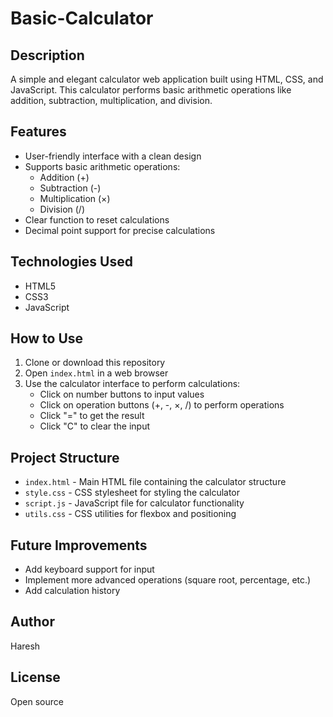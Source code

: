 # Basic-Calculator

## Description

A simple and elegant calculator web application built using HTML, CSS, and JavaScript. This calculator performs basic arithmetic operations like addition, subtraction, multiplication, and division.

## Features

- User-friendly interface with a clean design
- Supports basic arithmetic operations:
  - Addition (+)
  - Subtraction (-)
  - Multiplication (×)
  - Division (/)
- Clear function to reset calculations
- Decimal point support for precise calculations

## Technologies Used

- HTML5
- CSS3
- JavaScript

## How to Use

1. Clone or download this repository
2. Open `index.html` in a web browser
3. Use the calculator interface to perform calculations:
   - Click on number buttons to input values
   - Click on operation buttons (+, -, ×, /) to perform operations
   - Click "=" to get the result
   - Click "C" to clear the input

## Project Structure

- `index.html` - Main HTML file containing the calculator structure
- `style.css` - CSS stylesheet for styling the calculator
- `script.js` - JavaScript file for calculator functionality
- `utils.css` - CSS utilities for flexbox and positioning

## Future Improvements

- Add keyboard support for input
- Implement more advanced operations (square root, percentage, etc.)
- Add calculation history

## Author

Haresh

## License

Open source